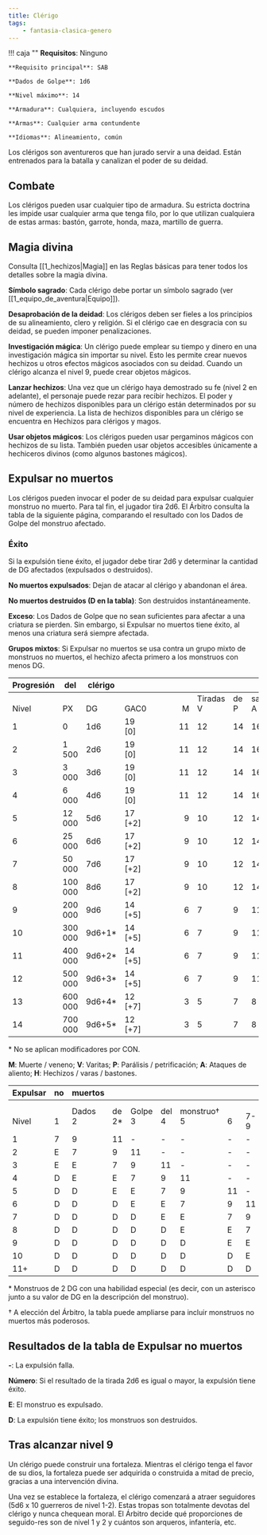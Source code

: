```yaml
---
title: Clérigo
tags:
    - fantasia-clasica-genero
---
```


!!! caja ""
    **Requisitos**: Ninguno

    **Requisito principal**: SAB

    **Dados de Golpe**: 1d6

    **Nivel máximo**: 14

    **Armadura**: Cualquiera, incluyendo escudos

    **Armas**: Cualquier arma contundente
    
    **Idiomas**: Alineamiento, común

Los clérigos son aventureros que han jurado servir a una deidad. Están entrenados para la batalla y canalizan el poder de su deidad.

## Combate
Los clérigos pueden usar cualquier tipo de armadura. Su estricta doctrina les impide usar cualquier arma que tenga filo, por lo que utilizan cualquiera de estas armas: bastón, garrote, honda, maza, martillo de guerra.

## Magia divina
Consulta [[1_hechizos|Magia]] en las Reglas básicas para tener todos los detalles sobre la magia divina.

**Símbolo sagrado**: Cada clérigo debe portar un símbolo sagrado (ver [[1_equipo_de_aventura|Equipo]]).

**Desaprobación de la deidad**: Los clérigos deben ser fieles a los principios de su alineamiento, clero y religión. Si el clérigo cae en desgracia con su deidad, se pueden imponer penalizaciones.

**Investigación mágica**: Un clérigo puede emplear su tiempo y dinero en una investigación mágica sin importar su nivel. Esto les permite crear nuevos hechizos u otros efectos mágicos asociados con su deidad. Cuando un clérigo alcanza el nivel 9, puede crear objetos mágicos.

**Lanzar hechizos**: Una vez que un clérigo haya demostrado su fe (nivel 2 en adelante), el personaje puede rezar para recibir hechizos. El poder y número de hechizos disponibles para un clérigo están determinados por su nivel de experiencia. La lista de hechizos disponibles para un clérigo se encuentra en Hechizos para clérigos y magos.

**Usar objetos mágicos**: Los clérigos pueden usar pergaminos mágicos con hechizos de su lista. También pueden usar objetos accesibles únicamente a hechiceros divinos (como algunos bastones mágicos).

## Expulsar no muertos
Los clérigos pueden invocar el poder de su deidad para expulsar cualquier monstruo no muerto. Para tal fin, el jugador tira 2d6. El Árbitro consulta la tabla de la siguiente página, comparando el resultado con los Dados de Golpe del monstruo afectado.

### Éxito
Si la expulsión tiene éxito, el jugador debe tirar 2d6 y determinar la cantidad de DG afectados (expulsados o destruidos).

**No muertos expulsados**: Dejan de atacar al clérigo y abandonan el área.

**No muertos destruidos (D en la tabla)**: Son destruidos instantáneamente.

**Exceso**: Los Dados de Golpe que no sean suficientes para afectar a una criatura se pierden. Sin embargo, si Expulsar no muertos tiene éxito, al menos una criatura será siempre afectada.

**Grupos mixtos**: Si Expulsar no muertos se usa contra un grupo mixto de monstruos no muertos, el hechizo afecta primero a los monstruos con menos DG.

| Progresión | del     | clérigo |          | <div style="width:70px" /> |              |         |                | <div style="width:70px" /> |       |       |               |       |       |
| ---------- | ------- | ------- | -------- | -------------------------: | ------------ | ------- | -------------- | :------------------------- | ----- | ----- | ------------- | ----- | ----- |
| <br>Nivel  | <br>PX  | <br>DG  | <br>GAC0 |                      <br>M | Tiradas<br>V | de<br>P | salvación<br>A | <br>H                      | <br>1 | <br>2 | Hechizos<br>3 | <br>4 | <br>5 |
| 1          | 0       | 1d6     | 19 [0]   |                         11 | 12           | 14      | 16             | 15                         | –     | –     | –             | –     | –     |
| 2          | 1 500   | 2d6     | 19 [0]   |                         11 | 12           | 14      | 16             | 15                         | 1     | –     | –             | –     | –     |
| 3          | 3 000   | 3d6     | 19 [0]   |                         11 | 12           | 14      | 16             | 15                         | 2     | –     | –             | –     | –     |
| 4          | 6 000   | 4d6     | 19 [0]   |                         11 | 12           | 14      | 16             | 15                         | 2     | 1     | –             | –     | –     |
| 5          | 12 000  | 5d6     | 17 [+2]  |                          9 | 10           | 12      | 14             | 12                         | 2     | 2     | –             | –     | –     |
| 6          | 25 000  | 6d6     | 17 [+2]  |                          9 | 10           | 12      | 14             | 12                         | 2     | 2     | 1             | 1     | –     |
| 7          | 50 000  | 7d6     | 17 [+2]  |                          9 | 10           | 12      | 14             | 12                         | 2     | 2     | 2             | 1     | 1     |
| 8          | 100 000 | 8d6     | 17 [+2]  |                          9 | 10           | 12      | 14             | 12                         | 3     | 3     | 2             | 2     | 1     |
| 9          | 200 000 | 9d6     | 14 [+5]  |                          6 | 7            | 9       | 11             | 9                          | 3     | 3     | 3             | 2     | 2     |
| 10         | 300 000 | 9d6+1*  | 14 [+5]  |                          6 | 7            | 9       | 11             | 9                          | 4     | 4     | 3             | 3     | 2     |
| 11         | 400 000 | 9d6+2*  | 14 [+5]  |                          6 | 7            | 9       | 11             | 9                          | 4     | 4     | 4             | 3     | 3     |
| 12         | 500 000 | 9d6+3*  | 14 [+5]  |                          6 | 7            | 9       | 11             | 9                          | 5     | 5     | 4             | 4     | 3     |
| 13         | 600 000 | 9d6+4*  | 12 [+7]  |                          3 | 5            | 7       | 8              | 7                          | 5     | 5     | 5             | 4     | 4     |
| 14         | 700 000 | 9d6+5*  | 12 [+7]  |                          3 | 5            | 7       | 8              | 7                          | 6     | 5     | 5             | 5     | 4     |

  \* No se aplican modificadores por CON.
  
  **M**: Muerte / veneno; **V**:   Varitas;  **P**: Parálisis / petrificación; **A**: Ataques de aliento;  **H**: Hechizos / varas / bastones.

| Expulsar   | no     | muertos     |           |             |           |                 |        |          |
| ---------- | ------ | ----------- | --------- | ----------- | --------- | --------------- | ------ | -------- |
| <br/>Nivel | <br/>1 | Dados<br/>2 | de<br/>2* | Golpe<br/>3 | del<br/>4 | monstruo†<br/>5 | <br/>6 | <br/>7-9 |
| 1          | 7      | 9           | 11        | -           | -         | -               | -      | -        |
| 2          | E      | 7           | 9         | 11          | -         | -               | -      | -        |
| 3          | E      | E           | 7         | 9           | 11        | -               | -      | -        |
| 4          | D      | E           | E         | 7           | 9         | 11              | -      | -        |
| 5          | D      | D           | E         | E           | 7         | 9               | 11     | -        |
| 6          | D      | D           | D         | E           | E         | 7               | 9      | 11       |
| 7          | D      | D           | D         | D           | E         | E               | 7      | 9        |
| 8          | D      | D           | D         | D           | D         | E               | E      | 7        |
| 9          | D      | D           | D         | D           | D         | D               | E      | E        |
| 10         | D      | D           | D         | D           | D         | D               | D      | E        |
| 11+        | D      | D           | D         | D           | D         | D               | D      | D        |


  \* Monstruos de 2 DG con una habilidad especial (es decir, con un asterisco junto a su valor de DG en la descripción del monstruo).
  
  † A elección del Árbitro, la tabla puede ampliarse para incluir monstruos no muertos más poderosos.


## Resultados de la tabla de Expulsar no muertos

**-**: La expulsión falla.

**Número**: Si el resultado de la tirada 2d6 es igual o mayor, la expulsión tiene éxito.

**E**: El monstruo es expulsado.

**D**: La expulsión tiene éxito; los monstruos son destruidos.

## Tras alcanzar nivel 9
Un clérigo puede construir una fortaleza. Mientras el clérigo tenga el favor de su dios, la fortaleza puede ser adquirida o construida a mitad de precio, gracias a una intervención divina.

Una vez se establece la fortaleza, el clérigo comenzará a atraer seguidores (5d6 x 10 guerreros de nivel 1-2). Estas tropas son totalmente devotas del clérigo y nunca chequean moral. El Árbitro decide qué proporciones de seguido-res son de nivel 1 y 2 y cuántos son arqueros, infantería, etc.
